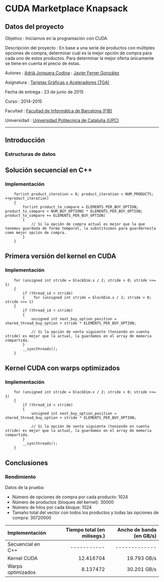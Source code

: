 CUDA Marketplace Knapsack
===================

Datos del proyecto
------------------

Objetivo
: Iniciarnos en la programación con CUDA

Descripción del proyecto
: En base a una serie de productos con múltiples opciones de compra, determinar cuál es la mejor opción de compra para cada uno de estos productos.
Para determinar la mejor oferta únicamente se tiene en cuenta el precio de éstas.

Autores
: [Adrià Jorquera Codina](https://github.com/adriajorquera "GitHub Adrià")
: [Javier Ferrer González](https://github.com/JavierCane "GitHub Javier")

Asignatura
: [Tarjetas Gráficas y Aceleradores (TGA)](http://www.fib.upc.edu/es/estudiar-enginyeria-informatica/assignatures/TGA.html)

Fecha de entrega
: 23 de junio de 2015

Curso
: 2014-2015

Facultad
: [Facultad de Informática de Barcelona (FIB)](http://www.fib.upc.edu/)

Universidad
: [Universidad Politecnica de Cataluña (UPC)](http://www.upc.edu/)

----------

Introducción
-------------

### Estructuras de datos

Solución secuencial en C++
-------------

### Implementación
```
    for(int product_iteration = 0; product_iteration < NUM_PRODUCTS; ++product_iteration)
    {
        for(int product_to_compare = ELEMENTS_PER_BUY_OPTION; product_to_compare < NUM_BUY_OPTIONS * ELEMENTS_PER_BUY_OPTION; product_to_compare += ELEMENTS_PER_BUY_OPTION)
        {
            // Si la opción de compra actual es mejor que la que tenemos guardada de forma temporal, la substituimos para guardárnosla como mejor opción de compra.
        }
    }
```

Primera versión del kernel en CUDA
-------------

### Implementación
```
    for (unsigned int stride = blockDim.x / 2; stride > 0; stride >>= 1)
    {
        if (thread_id < stride)
        {    for (unsigned int stride = blockDim.x / 2; stride > 0; stride >>= 1)
    {
        if (thread_id < stride)
        {
            unsigned int next_buy_option_position = shared_thread_buy_option + stride * ELEMENTS_PER_BUY_OPTION;
            
	        // Si la opción de venta siguiente (teniendo en cuenta stride) es mejor que la actual, la guardamos en el array de memoria compartida.
        }
        __syncthreads();
    }
```

Kernel CUDA con warps optimizados
-------------

### Implementación
```
    for (unsigned int stride = blockDim.x / 2; stride > 0; stride >>= 1)
    {
        if (thread_id < stride)
        {
            unsigned int next_buy_option_position = shared_thread_buy_option + stride * ELEMENTS_PER_BUY_OPTION;
            
	        // Si la opción de venta siguiente (teniendo en cuenta stride) es mejor que la actual, la guardamos en el array de memoria compartida.
        }
        __syncthreads();
    }
```

Conclusiones
-------------
### Rendimiento

Datos de la prueba:

- Número de opciones de compra por cada producto: 1024
- Número de productos (bloques del kernel): 30000
- Número de hilos por cada bloque: 1024
- Tamaño total del vector con todos los productos y todas las opciones de compra: 30720000

| Implementación     	| Tiempo total (en milisegs.) | Ancho de banda (en GB/s) |
|:----------------------|----------:|------------:|
| Secuencial en C++		|-----------|-------------|
| Kernel CUDA			| 12.416704	| 19.793 GB/s |
| Warps optimizados		| 8.137472	| 30.201 GB/s |




